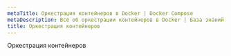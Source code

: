 ```yaml
---
metaTitle: Оркестрация контейнеров в Docker | Docker Compose
metaDescription: Всё об оркестрации контейнеров в Docker | База знаний PurpleSchool
title: Оркестрация контейнеров
---
```


Оркестрация контейнеров
